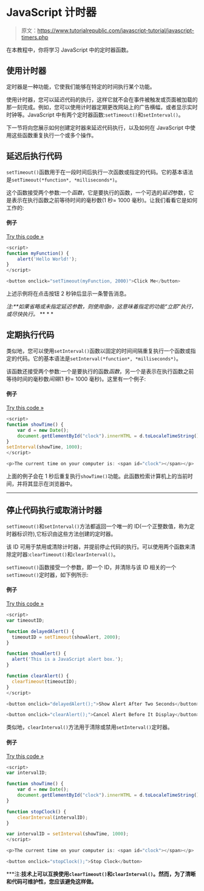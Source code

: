 # JavaScript 计时器

> 原文：<https://www.tutorialrepublic.com/javascript-tutorial/javascript-timers.php>

在本教程中，你将学习 JavaScript 中的定时器函数。

## 使用计时器

定时器是一种功能，它使我们能够在特定的时间执行某个功能。

使用计时器，您可以延迟代码的执行，这样它就不会在事件被触发或页面被加载的那一刻完成。例如，您可以使用计时器定期更改网站上的广告横幅，或者显示实时时钟等。JavaScript 中有两个定时器函数:`setTimeout()`和`setInterval()`。

下一节将向您展示如何创建定时器来延迟代码执行，以及如何在 JavaScript 中使用这些函数重复执行一个或多个操作。

## 延迟后执行代码

`setTimeout()`函数用于在一段时间后执行一次函数或指定的代码。它的基本语法是`setTimeout(*function*, *milliseconds*)`。

这个函数接受两个参数:一个*函数*，它是要执行的函数，一个可选的*延迟*参数，它是表示在执行函数之前等待时间的毫秒数(1 秒= 1000 毫秒)。让我们看看它是如何工作的:

#### 例子

[Try this code »](../codelab.php?topic=javascript&file=execute-a-function-after-some-time "Try this code using online Editor")

```js
<script>
function myFunction() {
    alert('Hello World!');
}
</script>

<button onclick="setTimeout(myFunction, 2000)">Click Me</button>
```

上述示例将在点击按钮 2 秒钟后显示一条警告消息。

 ***注:**如果省略或未指定*延迟*参数，则使用值`0`，这意味着指定的功能“立即”执行，或尽快执行。*  ** * *

## 定期执行代码

类似地，您可以使用`setInterval()`函数以固定的时间间隔重复执行一个函数或指定的代码。它的基本语法是`setInterval(*function*, *milliseconds*)`。

该函数还接受两个参数:一个是要执行的函数*函数*，另一个是表示在执行函数之前等待时间的毫秒数*间隔*(1 秒= 1000 毫秒)。这里有一个例子:

#### 例子

[Try this code »](../codelab.php?topic=javascript&file=execute-a-function-at-regular-intervals "Try this code using online Editor")

```js
<script>
function showTime() {
    var d = new Date();
    document.getElementById("clock").innerHTML = d.toLocaleTimeString();
}
setInterval(showTime, 1000);
</script>

<p>The current time on your computer is: <span id="clock"></span></p>
```

上面的例子会在 1 秒后重复执行`showTime()`功能。此函数检索计算机上的当前时间，并将其显示在浏览器中。

* * *

## 停止代码执行或取消计时器

`setTimeout()`和`setInterval()`方法都返回一个唯一的 ID(一个正整数值，称为定时器标识符),它标识由这些方法创建的定时器。

该 ID 可用于禁用或清除计时器，并提前停止代码的执行。可以使用两个函数来清除定时器:`clearTimeout()`和`clearInterval()`。

`setTimeout()`函数接受一个参数，即一个 ID，并清除与该 ID 相关的一个`setTimeout()`定时器，如下例所示:

#### 例子

[Try this code »](../codelab.php?topic=javascript&file=cancel-a-timer-with-cleartimeout "Try this code using online Editor")

```js
<script>
var timeoutID;

function delayedAlert() {
  timeoutID = setTimeout(showAlert, 2000);
}

function showAlert() {
  alert('This is a JavaScript alert box.');
}

function clearAlert() {
  clearTimeout(timeoutID);
}
</script>

<button onclick="delayedAlert();">Show Alert After Two Seconds</button>

<button onclick="clearAlert();">Cancel Alert Before It Display</button>
```

类似地，`clearInterval()`方法用于清除或禁用`setInterval()`定时器。

#### 例子

[Try this code »](../codelab.php?topic=javascript&file=cancel-a-timer-with-clearinterval "Try this code using online Editor")

```js
<script>
var intervalID;

function showTime() {
    var d = new Date();
    document.getElementById("clock").innerHTML = d.toLocaleTimeString();
}

function stopClock() {
    clearInterval(intervalID);
}

var intervalID = setInterval(showTime, 1000);
</script>

<p>The current time on your computer is: <span id="clock"></span></p>

<button onclick="stopClock();">Stop Clock</button>
```

 ***注:**技术上可以互换使用`clearTimeout()`和`clearInterval()`。然而，为了清晰和代码可维护性，您应该避免这样做。**